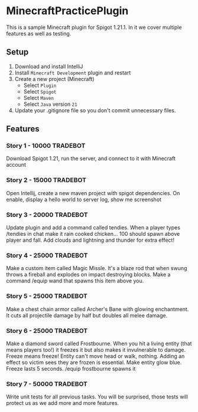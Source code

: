 # MinecraftPracticePlugin
This is a sample Minecraft plugin for Spigot 1.21.1.  In it we cover multiple features as well as testing.

## Setup
1. Download and install IntelliJ
2. Install `Minecraft Development` plugin and restart
3. Create a new project (Minecraft)
    * Select `Plugin`
    * Select `Spigot`
    * Select `Maven`
    * Select `Java` version `21`
4. Update your .gitignore file so you don't commit unnecessary files.

## Features

### Story 1 - 10000 TRADEBOT
Download Spigot 1.21, run the server, and connect to it with Minecraft account

### Story 2 - 15000 TRADEBOT
Open Intellij, create a new maven project with spigot dependencies.  On enable, display a hello world to server log, show me screenshot

### Story 3 - 20000 TRADEBOT
Update plugin and add a command called tendies.  When a player types /tendies in chat make it rain cooked chicken...  100 should spawn above player and fall.  Add clouds and lightning and thunder for extra effect!

### Story 4 - 25000 TRADEBOT
Make a custom item called Magic Missle.  It's a blaze rod that when swung throws a fireball and explodes on impact destroying blocks.  Make a command /equip wand that spawns this item above you.

### Story 5 - 25000 TRADEBOT
Make a chest chain armor called Archer's Bane with glowing enchantment.  It cuts all projectile damage by half but doubles all melee damage.

### Story 6 - 25000 TRADEBOT
Make a diamond sword called Frostbourne.  When you hit a living entity (that means players too!) it freezes it but also makes it invulnerable to damage.  Freeze means freeze!  Entity can't move head or walk, nothing.  Adding an effect so victim sees they are frozen is essential. Make entity glow blue. Freeze lasts 5 seconds.  /equip frostbourne spawns it

### Story 7 - 50000 TRADEBOT
Write unit tests for all previous tasks.  You will be surprised, those tests will protect us as we add more and more features.
